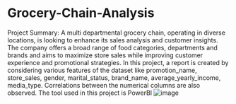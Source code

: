 # Grocery-Chain-Analysis
Project Summary:
A multi departmental grocery chain, operating in diverse locations, is looking to enhance its sales analysis and customer insights.
The company offers a broad range of food categories, departments and brands and aims to maximize store sales while improving customer experience and promotional strategies.
In this project, a report is created by considering various features of the dataset like promotion_name, store_sales, gender, marital_status, brand_name,
average_yearly_income, media_type. Correlations between the numerical columns are also observed.
The tool used in this project is PowerBI
![image](https://github.com/user-attachments/assets/f1fe6117-f818-4072-b03a-dde1443f269e)



